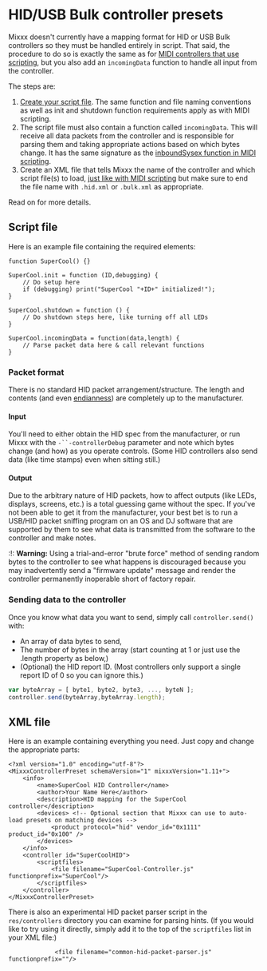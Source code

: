 # HID/USB Bulk controller presets

Mixxx doesn't currently have a mapping format for HID or USB Bulk
controllers so they must be handled entirely in script. That said, the
procedure to do so is exactly the same as for [MIDI controllers that use
scripting](midi_scripting), but you also add an `incomingData` function
to handle all input from the controller.

The steps are:

1.  [Create your script
    file](midi_scripting#setting_up_a_javascript_mapping_file). The same
    function and file naming conventions as well as init and shutdown
    function requirements apply as with MIDI scripting.
2.  The script file must also contain a function called `incomingData`.
    This will receive all data packets from the controller and is
    responsible for parsing them and taking appropriate actions based on
    which bytes change. It has the same signature as the [inboundSysex
    function in MIDI
    scripting](midi_scripting#system-exclusive_sysex_message_handing_functions).
3.  Create an XML file that tells Mixxx the name of the controller and
    which script file(s) to load, [just like with MIDI
    scripting](midi_scripting#linking_a_javascript_mapping_file_to_an_xml_mapping_file)
    but make sure to end the file name with `.hid.xml` or `.bulk.xml` as
    appropriate.

Read on for more details.

## Script file

Here is an example file containing the required elements:

    function SuperCool() {}
    
    SuperCool.init = function (ID,debugging) {
        // Do setup here
        if (debugging) print("SuperCool "+ID+" initialized!");
    }
    
    SuperCool.shutdown = function () {
        // Do shutdown steps here, like turning off all LEDs
    }
    
    SuperCool.incomingData = function(data,length) {
        // Parse packet data here & call relevant functions
    }

### Packet format

There is no standard HID packet arrangement/structure. The length and
contents (and even
[endianness](https://en.wikipedia.org/wiki/Endianness)) are completely
up to the manufacturer.

#### Input

You'll need to either obtain the HID spec from the manufacturer, or run
Mixxx with the `-``-controllerDebug` parameter and note which bytes
change (and how) as you operate controls. (Some HID controllers also
send data (like time stamps) even when sitting still.)

#### Output

Due to the arbitrary nature of HID packets, how to affect outputs (like
LEDs, displays, screens, etc.) is a total guessing game without the
spec. If you've not been able to get it from the manufacturer, your best
bet is to run a USB/HID packet sniffing program on an OS and DJ software
that are supported by them to see what data is transmitted from the
software to the controller and make notes.

:\!: **Warning:** Using a trial-and-error "brute force" method of
sending random bytes to the controller to see what happens is
discouraged because you may inadvertently send a "firmware update"
message and render the controller permanently inoperable short of
factory repair.

### Sending data to the controller

Once you know what data you want to send, simply call
`controller.send()` with:

  - An array of data bytes to send,
  - The number of bytes in the array (start counting at 1 or just use
    the .length property as below,)
  - (Optional) the HID report ID. (Most controllers only support a
    single report ID of 0 so you can ignore this.)

<!-- end list -->

``` javascript
var byteArray = [ byte1, byte2, byte3, ..., byteN ];
controller.send(byteArray,byteArray.length);
```

## XML file

Here is an example containing everything you need. Just copy and change
the appropriate parts:

    <?xml version="1.0" encoding="utf-8"?>
    <MixxxControllerPreset schemaVersion="1" mixxxVersion="1.11+">
        <info>
            <name>SuperCool HID Controller</name>
            <author>Your Name Here</author>
            <description>HID mapping for the SuperCool controller</description>
            <devices> <!-- Optional section that Mixxx can use to auto-load presets on matching devices -->
                <product protocol="hid" vendor_id="0x1111" product_id="0x100" />
            </devices>
        </info>
        <controller id="SuperCoolHID">
            <scriptfiles>
                <file filename="SuperCool-Controller.js" functionprefix="SuperCool"/>
            </scriptfiles>
        </controller>
    </MixxxControllerPreset>

There is also an experimental HID packet parser script in the
`res/controllers` directory you can examine for parsing hints. (If you
would like to try using it directly, simply add it to the top of the
`scriptfiles` list in your XML file:)

``` 
             <file filename="common-hid-packet-parser.js" functionprefix=""/>
```
